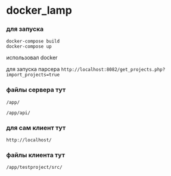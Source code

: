 # docker_lamp


### для запуска 
```
docker-compose build 
docker-compose up
```

использовал docker

для запуска парсера 
```http://localhost:8082/get_projects.php?import_projects=true```
### файлы сервера тут 
```
/app/
```
```
/app/api/
```
### для сам клиент тут 
```
http://localhost/
```
### файлы клиента тут 
```
/app/testproject/src/
```

